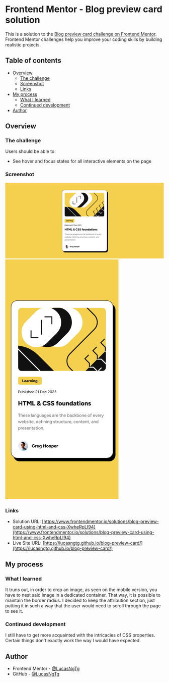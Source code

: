 # Frontend Mentor - Blog preview card solution

This is a solution to the [Blog preview card challenge on Frontend Mentor](https://www.frontendmentor.io/challenges/blog-preview-card-ckPaj01IcS). Frontend Mentor challenges help you improve your coding skills by building realistic projects. 

## Table of contents

- [Overview](#overview)
  - [The challenge](#the-challenge)
  - [Screenshot](#screenshot)
  - [Links](#links)
- [My process](#my-process)
  - [What I learned](#what-i-learned)
  - [Continued development](#continued-development)
- [Author](#author)

## Overview

### The challenge

Users should be able to:

- See hover and focus states for all interactive elements on the page

### Screenshot

![](./assets/images/screenshot.jpg) ![](./assets/images/screenshot-mobile.jpg)

### Links

- Solution URL: [https://www.frontendmentor.io/solutions/blog-preview-card-using-html-and-css-XwheRpLI94](https://www.frontendmentor.io/solutions/blog-preview-card-using-html-and-css-XwheRpLI94)
- Live Site URL: [https://lucasngtg.github.io/blog-preview-card/](https://lucasngtg.github.io/blog-preview-card/)

## My process

### What I learned

It truns out, in order to crop an image, as seen on the mobile version, you have to nest said image in a dedicated container. That way, it is possible to maintain the border radius.
I decided to keep the attribution section, just putting it in such a way that the user would need to scroll through the page to see it.

### Continued development

I still have to get more acquainted with the intricacies of CSS properties. Certain things don't exactly work the way I would have expected.

## Author

- Frontend Mentor - [@LucasNgTg](https://www.frontendmentor.io/profile/LucasNgTg)
- GitHub - [@LucasNgTg](https://https://github.com/LucasNgTg)
